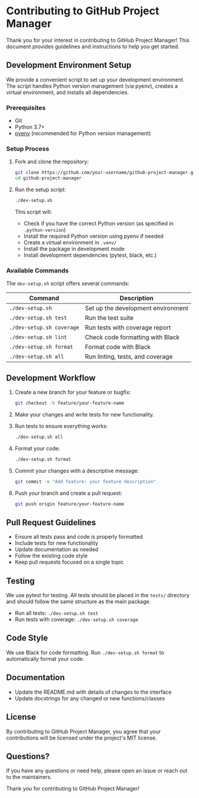 # Contributing to GitHub Project Manager

Thank you for your interest in contributing to GitHub Project Manager! This document provides guidelines and instructions to help you get started.

## Development Environment Setup

We provide a convenient script to set up your development environment. The script handles Python version management (via pyenv), creates a virtual environment, and installs all dependencies.

### Prerequisites

- Git
- Python 3.7+
- [pyenv](https://github.com/pyenv/pyenv) (recommended for Python version management)

### Setup Process

1. Fork and clone the repository:
   ```bash
   git clone https://github.com/your-username/github-project-manager.git
   cd github-project-manager
   ```

2. Run the setup script:
   ```bash
   ./dev-setup.sh
   ```

   This script will:
   - Check if you have the correct Python version (as specified in `.python-version`)
   - Install the required Python version using pyenv if needed
   - Create a virtual environment in `.venv/`
   - Install the package in development mode
   - Install development dependencies (pytest, black, etc.)

### Available Commands

The `dev-setup.sh` script offers several commands:

| Command | Description |
|---------|-------------|
| `./dev-setup.sh` | Set up the development environment |
| `./dev-setup.sh test` | Run the test suite |
| `./dev-setup.sh coverage` | Run tests with coverage report |
| `./dev-setup.sh lint` | Check code formatting with Black |
| `./dev-setup.sh format` | Format code with Black |
| `./dev-setup.sh all` | Run linting, tests, and coverage |

## Development Workflow

1. Create a new branch for your feature or bugfix:
   ```bash
   git checkout -b feature/your-feature-name
   ```

2. Make your changes and write tests for new functionality.

3. Run tests to ensure everything works:
   ```bash
   ./dev-setup.sh all
   ```

4. Format your code:
   ```bash
   ./dev-setup.sh format
   ```

5. Commit your changes with a descriptive message:
   ```bash
   git commit -m "Add feature: your feature description"
   ```

6. Push your branch and create a pull request:
   ```bash
   git push origin feature/your-feature-name
   ```

## Pull Request Guidelines

- Ensure all tests pass and code is properly formatted
- Include tests for new functionality
- Update documentation as needed
- Follow the existing code style
- Keep pull requests focused on a single topic

## Testing

We use pytest for testing. All tests should be placed in the `tests/` directory and should follow the same structure as the main package.

- Run all tests: `./dev-setup.sh test`
- Run tests with coverage: `./dev-setup.sh coverage`

## Code Style

We use Black for code formatting. Run `./dev-setup.sh format` to automatically format your code.

## Documentation

- Update the README.md with details of changes to the interface
- Update docstrings for any changed or new functions/classes

## License

By contributing to GitHub Project Manager, you agree that your contributions will be licensed under the project's MIT license.

## Questions?

If you have any questions or need help, please open an issue or reach out to the maintainers.

Thank you for contributing to GitHub Project Manager!